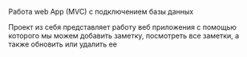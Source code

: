 Работа web App (MVC) с подключением базы данных

Проект из себя представляет работу веб приложения с помощью которого мы можем добавить заметку, посмотреть все заметки, а также обновить или удалить ее
